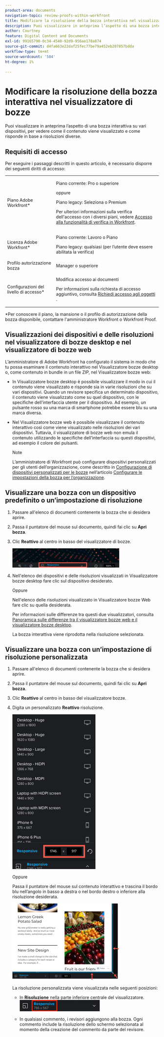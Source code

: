 ```yaml
---
product-area: documents
navigation-topic: review-proofs-within-workfront
title: Modificare la risoluzione della bozza interattiva nel visualizzatore di bozze
description: Puoi visualizzare in anteprima l’aspetto di una bozza interattiva su vari dispositivi, per vedere come il contenuto viene visualizzato e come risponde in base a risoluzioni diverse.
author: Courtney
feature: Digital Content and Documents
exl-id: 99165790-0c34-4540-92d9-956ae178a874
source-git-commit: d4fa663e22daf25fec77be79a452eb207857bdda
workflow-type: tm+mt
source-wordcount: '584'
ht-degree: 1%

---
```


# Modificare la risoluzione della bozza interattiva nel visualizzatore di bozze

Puoi visualizzare in anteprima l’aspetto di una bozza interattiva su vari dispositivi, per vedere come il contenuto viene visualizzato e come risponde in base a risoluzioni diverse.

## Requisiti di accesso

Per eseguire i passaggi descritti in questo articolo, è necessario disporre dei seguenti diritti di accesso:

<table style="table-layout:auto"> 
 <col> 
 <col> 
 <tbody> 
  <tr> 
   <td role="rowheader">Piano Adobe Workfront*</td> 
   <td> <p>Piano corrente: Pro o superiore</p> <p>oppure</p> <p>Piano legacy: Seleziona o Premium</p> <p>Per ulteriori informazioni sulla verifica dell'accesso con i diversi piani, vedere <a href="/help/quicksilver/administration-and-setup/manage-workfront/configure-proofing/access-to-proofing-functionality.md" class="MCXref xref">Accesso alla funzionalità di verifica in Workfront</a>.</p> </td> 
  </tr> 
  <tr> 
   <td role="rowheader">Licenza Adobe Workfront*</td> 
   <td> <p>Piano corrente: Lavoro o Piano</p> <p>Piano legacy: qualsiasi (per l’utente deve essere abilitata la verifica)</p> </td> 
  </tr> 
  <tr> 
   <td role="rowheader">Profilo autorizzazione bozza </td> 
   <td>Manager o superiore</td> 
  </tr> 
  <tr> 
   <td role="rowheader">Configurazioni del livello di accesso*</td> 
   <td> <p>Modifica accesso ai documenti</p> <p>Per informazioni sulla richiesta di accesso aggiuntivo, consulta <a href="../../../../workfront-basics/grant-and-request-access-to-objects/request-access.md" class="MCXref xref">Richiedi accesso agli oggetti </a>.</p> </td> 
  </tr> 
 </tbody> 
</table>

&#42;Per conoscere il piano, la mansione o il profilo di autorizzazione della bozza disponibile, contattare l&#39;amministratore Workfront o Workfront Proof.

## Visualizzazioni dei dispositivi e delle risoluzioni nel visualizzatore di bozze desktop e nel visualizzatore di bozze web

L’amministratore di Adobe Workfront ha configurato il sistema in modo che tu possa esaminare il contenuto interattivo nel Visualizzatore bozze desktop o, come contenuto in bundle in un file ZIP, nel Visualizzatore bozze web:

* In Visualizzatore bozze desktop è possibile visualizzare il modo in cui il contenuto viene visualizzato e risponde sia in varie risoluzioni che su vari dispositivi. Quando un revisore specifica un determinato dispositivo, il contenuto viene visualizzato come su quel dispositivo, con le specifiche dell’interfaccia utente per il dispositivo. Ad esempio, un pulsante rosso su una marca di smartphone potrebbe essere blu su una marca diversa.

* Nel Visualizzatore bozze web è possibile visualizzare il contenuto interattivo così come viene visualizzato nelle risoluzioni dei vari dispositivi. Tuttavia, il visualizzatore di bozze web non emula il contenuto utilizzando le specifiche dell’interfaccia su questi dispositivi, ad esempio il colore dei pulsanti.

  >[!NOTE]
  >
  >L’amministratore di Workfront può configurare dispositivi personalizzati per gli utenti dell’organizzazione, come descritto in [Configurazione di dispositivi personalizzati per le bozze](/help/quicksilver/administration-and-setup/manage-workfront/configure-proofing/configure-proofing-organization.md#configure-custom-devices-for-proofs) nell’articolo [Configurare le impostazioni della bozza per l’organizzazione](/help/quicksilver/administration-and-setup/manage-workfront/configure-proofing/configure-proofing-organization.md).

## Visualizzare una bozza con un dispositivo predefinito o un’impostazione di risoluzione

1. Passare all&#39;elenco di documenti contenente la bozza che si desidera aprire.
1. Passa il puntatore del mouse sul documento, quindi fai clic su **Apri bozza**.
1. Clic **Reattivo** al centro in basso del visualizzatore di bozze.

   ![Resolution_option_in_DPV.png](assets/resolution-option-in-dpv-350x64.png)

1. Nell&#39;elenco dei dispositivi e delle risoluzioni visualizzati in Visualizzatore bozze desktop fare clic sul dispositivo desiderato.

   Oppure

   Nell&#39;elenco delle risoluzioni visualizzato in Visualizzatore bozze Web fare clic su quella desiderata.

   Per informazioni sulle differenze tra questi due visualizzatori, consulta [Panoramica sulle differenze tra il visualizzatore bozze web e il visualizzatore bozze desktop](../../../../review-and-approve-work/proofing/proofing-overview/understand-differences-between-web-viewer.md).

   La bozza interattiva viene riprodotta nella risoluzione selezionata.

## Visualizzare una bozza con un’impostazione di risoluzione personalizzata

1. Passare all&#39;elenco di documenti contenente la bozza che si desidera aprire.
1. Passa il puntatore del mouse sul documento, quindi fai clic su **Apri bozza**.
1. Clic **Reattivo** al centro in basso del visualizzatore bozze.
1. Digita un personalizzato **Reattivo** risoluzione.

   ![Type_a_custom_resolution_DPV.png](assets/type-a-custom-resolution-dpv.png)

   Oppure

   Passa il puntatore del mouse sul contenuto interattivo e trascina il bordo blu nell’angolo in basso a destra o nel bordo destro o inferiore alla risoluzione desiderata.

   ![Trascinate_blue_edges_for_resolution.png](assets/drag-blue-edges-for-resolution-350x251.png)

   La risoluzione personalizzata viene visualizzata nelle seguenti posizioni:

   * In **Risoluzione** nella parte inferiore centrale del visualizzatore.\
     ![Screenshot_2018-05-15_10-27-54.png](assets/screenshot-2018-05-15-10-27-54.png)

   * In qualsiasi commento, i revisori aggiungono alla bozza. Ogni commento include la risoluzione dello schermo selezionata al momento della creazione del commento da parte del revisore.
